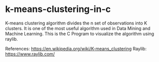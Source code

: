 # k-means-clustering-in-c

K-means clustering algorithm divides the n set of observations into K clusters. It is one of the most useful algorithm used in Data Mining and Machine Learning. This is the C Program to visualize the algorithm using raylib.

References: https://en.wikipedia.org/wiki/K-means_clustering
Raylib: https://www.raylib.com/

